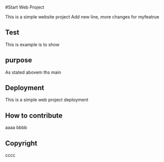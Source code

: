 #Start Web Project

This is a simple website project
Add new line, more changes for myfeatrue

## Test 

This is example is to show 

## purpose

As stated abovem ths main

## Deployment

This is a simple web project deployment

## How to contribute

aaaa bbbb

## Copyright
cccc